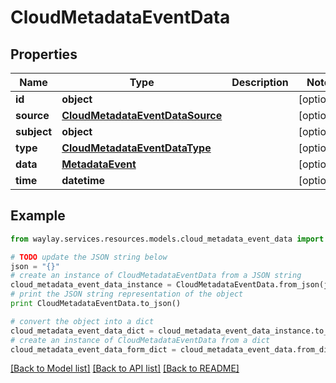 # CloudMetadataEventData


## Properties

Name | Type | Description | Notes
------------ | ------------- | ------------- | -------------
**id** | **object** |  | [optional] 
**source** | [**CloudMetadataEventDataSource**](CloudMetadataEventDataSource.md) |  | [optional] 
**subject** | **object** |  | [optional] 
**type** | [**CloudMetadataEventDataType**](CloudMetadataEventDataType.md) |  | [optional] 
**data** | [**MetadataEvent**](MetadataEvent.md) |  | [optional] 
**time** | **datetime** |  | [optional] 

## Example

```python
from waylay.services.resources.models.cloud_metadata_event_data import CloudMetadataEventData

# TODO update the JSON string below
json = "{}"
# create an instance of CloudMetadataEventData from a JSON string
cloud_metadata_event_data_instance = CloudMetadataEventData.from_json(json)
# print the JSON string representation of the object
print CloudMetadataEventData.to_json()

# convert the object into a dict
cloud_metadata_event_data_dict = cloud_metadata_event_data_instance.to_dict()
# create an instance of CloudMetadataEventData from a dict
cloud_metadata_event_data_form_dict = cloud_metadata_event_data.from_dict(cloud_metadata_event_data_dict)
```
[[Back to Model list]](../README.md#documentation-for-models) [[Back to API list]](../README.md#documentation-for-api-endpoints) [[Back to README]](../README.md)


